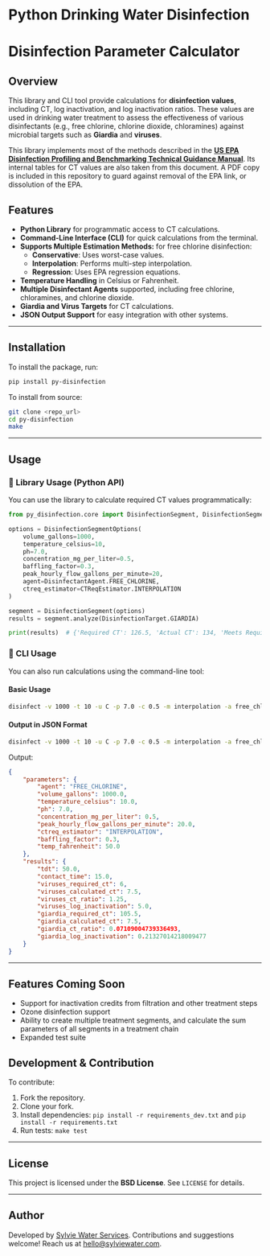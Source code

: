 # Python Drinking Water Disinfection


<!-- .. image:: https://img.shields.io/pypi/v/py_disinfection.svg
        :target: https://pypi.python.org/pypi/py_disinfection

.. image:: https://img.shields.io/travis/SylvieWaterServices/py_disinfection.svg
        :target: https://travis-ci.com/SylvieWaterServices/py_disinfection

.. image:: https://readthedocs.org/projects/py-disinfection/badge/?version=latest
        :target: https://py-disinfection.readthedocs.io/en/latest/?version=latest
        :alt: Documentation Status -->




# Disinfection Parameter Calculator

## Overview

This library and CLI tool provide calculations for **disinfection values**, including CT, log inactivation, and log inactivation ratios. These values are used in drinking water treatment to assess the effectiveness of various disinfectants (e.g., free chlorine, chlorine dioxide, chloramines) against microbial targets such as **Giardia** and **viruses**.

This library implements most of the methods described in the [**US EPA Disinfection Profiling and Benchmarking Technical Guidance Manual**](https://www.epa.gov/sites/default/files/2015-09/documents/disinfection_profiling_and_benchmarking_guidance_manual.pdf). 
Its internal tables for CT values are also taken from this document.  A PDF copy is included in this repository to guard against removal of the EPA link, or dissolution of the EPA.


## Features

- **Python Library** for programmatic access to CT calculations.
- **Command-Line Interface (CLI)** for quick calculations from the terminal.
- **Supports Multiple Estimation Methods:** for free chlorine disinfection:
  - **Conservative**: Uses worst-case values.
  - **Interpolation**: Performs multi-step interpolation.
  - **Regression**: Uses EPA regression equations.
- **Temperature Handling** in Celsius or Fahrenheit.
- **Multiple Disinfectant Agents** supported, including free chlorine, chloramines, and chlorine dioxide.
- **Giardia and Virus Targets** for CT calculations.
- **JSON Output Support** for easy integration with other systems.

---

## Installation

To install the package, run:

```sh
pip install py-disinfection
```

To install from source:

```sh
git clone <repo_url>
cd py-disinfection
make
```

---

## Usage

### **🔹 Library Usage (Python API)**

You can use the library to calculate required CT values programmatically:

```python
from py_disinfection.core import DisinfectionSegment, DisinfectionSegmentOptions, DisinfectionTarget, DisinfectantAgent, CTReqEstimator

options = DisinfectionSegmentOptions(
    volume_gallons=1000,
    temperature_celsius=10,
    ph=7.0,
    concentration_mg_per_liter=0.5,
    baffling_factor=0.3,
    peak_hourly_flow_gallons_per_minute=20,
    agent=DisinfectantAgent.FREE_CHLORINE,
    ctreq_estimator=CTReqEstimator.INTERPOLATION
)

segment = DisinfectionSegment(options)
results = segment.analyze(DisinfectionTarget.GIARDIA)

print(results)  # {'Required CT': 126.5, 'Actual CT': 134, 'Meets Requirement': True}
```

### **🔹 CLI Usage**

You can also run calculations using the command-line tool:

#### **Basic Usage**

```sh
disinfect -v 1000 -t 10 -u C -p 7.0 -c 0.5 -m interpolation -a free_chlorine -b 0.3 -f 20
```

#### **Output in JSON Format**

```sh
disinfect -v 1000 -t 10 -u C -p 7.0 -c 0.5 -m interpolation -a free_chlorine -b 0.3 -f 20 --json
```

Output:

```json
{
    "parameters": {
        "agent": "FREE_CHLORINE",
        "volume_gallons": 1000.0,
        "temperature_celsius": 10.0,
        "ph": 7.0,
        "concentration_mg_per_liter": 0.5,
        "peak_hourly_flow_gallons_per_minute": 20.0,
        "ctreq_estimator": "INTERPOLATION",
        "baffling_factor": 0.3,
        "temp_fahrenheit": 50.0
    },
    "results": {
        "tdt": 50.0,
        "contact_time": 15.0,
        "viruses_required_ct": 6,
        "viruses_calculated_ct": 7.5,
        "viruses_ct_ratio": 1.25,
        "viruses_log_inactivation": 5.0,
        "giardia_required_ct": 105.5,
        "giardia_calculated_ct": 7.5,
        "giardia_ct_ratio": 0.07109004739336493,
        "giardia_log_inactivation": 0.21327014218009477
    }
}
```

---

## Features Coming Soon
- Support for inactivation credits from filtration and other treatment steps
- Ozone disinfection support
- Ability to create multiple treatment segments, and calculate the sum parameters of all segments in a treatment chain
- Expanded test suite

## Development & Contribution

To contribute:

1. Fork the repository.
2. Clone your fork.
3. Install dependencies: `pip install -r requirements_dev.txt` and `pip install -r requirements.txt`
4. Run tests: `make test`

---

## License

This project is licensed under the **BSD License**. See `LICENSE` for details.

---

## Author

Developed by [Sylvie Water Services](www.sylviewater.com). Contributions and suggestions welcome! Reach us at hello@sylviewater.com.

